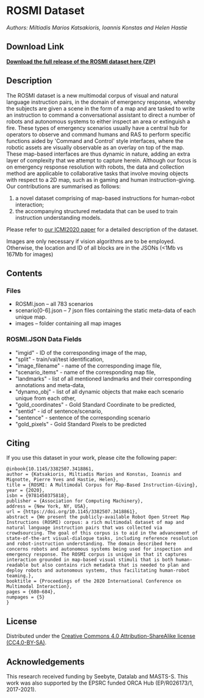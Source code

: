 ROSMI Dataset
=========================

_Authors: Miltiadis Marios Katsakioris, Ioannis Konstas and Helen Hastie_

Download Link
-------------

**[Download the full release of the ROSMI dataset here (ZIP)](https://drive.google.com/file/d/1GCu1a_4twLcQRk4OSRse3nuCi1rvWzDf/view?usp=sharing)**

Description
-----------

The ROSMI dataset is a new multimodal corpus of visual and natural language instruction pairs, in the domain of emergency response, whereby the subjects are given a scene in the form of a map and are tasked to write an instruction to command a conversational assistant to direct a number of robots and autonomous systems to either inspect an area or extinguish a fire. These types of emergency scenarios usually have a central hub for operators to observe and command humans and RAS to perform specific functions aided by 'Command and Control' style interfaces, where the robotic assets are visually observable as an overlay on top of the map.
These map-based interfaces are thus dynamic in nature, adding an extra layer of complexity that we attempt to capture herein. Although our focus is on emergency response resolution with robots, the data and collection method are applicable to collaborative tasks that involve moving objects with respect to a 2D map, such as in gaming and human instruction-giving. 
Our contributions are summarised as follows: 
1) a novel dataset comprising of map-based instructions for human-robot interaction;
2) the accompanying structured metadata that can be used to train instruction understanding models.


Please refer to [our ICMI2020 paper](https) for 
a detailed description of the dataset.

Images are only necessary if vision algorithms are to be employed. Otherwise, the location and ID of all blocks are in the JSONs (<1Mb vs 167Mb for images)

Contents
--------

### Files ###

* ROSMI.json – all 783 scenarios
* scenario[0-6].json – 7 json files containing the static meta-data of each unique map.
* images – folder containing all map images

### ROSMI.JSON Data Fields ###

  * "imgid" - ID of the corresponding image of the map,
  * "split" - train/val/test identification,
  * "image_filename" -  name of the corresponding image file,
  * "scenario_items" - name of the corresponding map file,
  * "landmarks"  - list of all mentioned landmarks and their corresponding annotations and meta-data,
  * "dynamo_obj" - list of all dynamic objects that make each scenario unique from each other,
  * "gold_coordinates" - Gold Standard Coordinate to be predicted,
  * "sentid" - id of sentence/scenario,
  * "sentence" - sentence of the corresponding scenario
  * "gold_pixels" - Gold Standard Pixels to be predicted
  
  

Citing
------

If you use this dataset in your work, please cite the following paper:

```
@inbook{10.1145/3382507.3418861,
author = {Katsakioris, Miltiadis Marios and Konstas, Ioannis and Mignotte, Pierre Yves and Hastie, Helen},
title = {ROSMI: A Multimodal Corpus for Map-Based Instruction-Giving},
year = {2020},
isbn = {9781450375818},
publisher = {Association for Computing Machinery},
address = {New York, NY, USA},
url = {https://doi.org/10.1145/3382507.3418861},
abstract = {We present the publicly-available Robot Open Street Map Instructions (ROSMI) corpus: a rich multimodal dataset of map and natural language instruction pairs that was collected via crowdsourcing. The goal of this corpus is to aid in the advancement of state-of-the-art visual-dialogue tasks, including reference resolution and robot-instruction understanding. The domain described here concerns robots and autonomous systems being used for inspection and emergency response. The ROSMI corpus is unique in that it captures interaction grounded in map-based visual stimuli that is both human-readable but also contains rich metadata that is needed to plan and deploy robots and autonomous systems, thus facilitating human-robot teaming.},
booktitle = {Proceedings of the 2020 International Conference on Multimodal Interaction},
pages = {680–684},
numpages = {5}
}
```

License
-------

Distributed under the [Creative Commons 4.0 Attribution-ShareAlike license
(CC4.0-BY-SA)](https://creativecommons.org/licenses/by-sa/4.0/).


Acknowledgements
----------------

This research received funding by Seebyte, Datalab and MASTS-S. This work was also supported by the EPSRC funded ORCA Hub (EP/R026173/1, 2017-2021).

